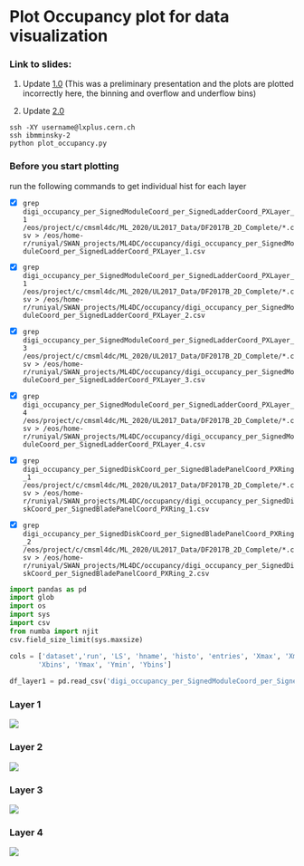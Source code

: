 # Plot Occupancy plot for data visualization


### Link to slides:

1. Update [1.0](https://docs.google.com/presentation/d/1MphrvEPQ2q9zRDSToE6etqq5C2MzbRWP0xhw1-yWAmo/edit?usp=sharing)
(This was a preliminary presentation and the plots are plotted incorrectly here, the binning and overflow and underflow bins)

2. Update [2.0](https://docs.google.com/presentation/d/19U0MUbsW3J7Fnxp21Mkj-QTmAJXrof_T7eGGSDzGjWw/edit#slide=id.gac7122847d_0_2)
````console
ssh -XY username@lxplus.cern.ch
ssh ibmminsky-2
python plot_occupancy.py
````
### Before you start plotting 

run the following commands to get individual hist for each layer

- [x]  `grep digi_occupancy_per_SignedModuleCoord_per_SignedLadderCoord_PXLayer_1 /eos/project/c/cmsml4dc/ML_2020/UL2017_Data/DF2017B_2D_Complete/*.csv > /eos/home-r/runiyal/SWAN_projects/ML4DC/occupancy/digi_occupancy_per_SignedModuleCoord_per_SignedLadderCoord_PXLayer_1.csv`

- [x] `grep digi_occupancy_per_SignedModuleCoord_per_SignedLadderCoord_PXLayer_1 /eos/project/c/cmsml4dc/ML_2020/UL2017_Data/DF2017B_2D_Complete/*.csv > /eos/home-r/runiyal/SWAN_projects/ML4DC/occupancy/digi_occupancy_per_SignedModuleCoord_per_SignedLadderCoord_PXLayer_2.csv`

- [x] `grep digi_occupancy_per_SignedModuleCoord_per_SignedLadderCoord_PXLayer_3 /eos/project/c/cmsml4dc/ML_2020/UL2017_Data/DF2017B_2D_Complete/*.csv > /eos/home-r/runiyal/SWAN_projects/ML4DC/occupancy/digi_occupancy_per_SignedModuleCoord_per_SignedLadderCoord_PXLayer_3.csv`

- [x] `grep digi_occupancy_per_SignedModuleCoord_per_SignedLadderCoord_PXLayer_4 /eos/project/c/cmsml4dc/ML_2020/UL2017_Data/DF2017B_2D_Complete/*.csv > /eos/home-r/runiyal/SWAN_projects/ML4DC/occupancy/digi_occupancy_per_SignedModuleCoord_per_SignedLadderCoord_PXLayer_4.csv`

- [x] `grep digi_occupancy_per_SignedDiskCoord_per_SignedBladePanelCoord_PXRing_1 /eos/project/c/cmsml4dc/ML_2020/UL2017_Data/DF2017B_2D_Complete/*.csv > /eos/home-r/runiyal/SWAN_projects/ML4DC/occupancy/digi_occupancy_per_SignedDiskCoord_per_SignedBladePanelCoord_PXRing_1.csv`

- [x] `grep digi_occupancy_per_SignedDiskCoord_per_SignedBladePanelCoord_PXRing_2 /eos/project/c/cmsml4dc/ML_2020/UL2017_Data/DF2017B_2D_Complete/*.csv > /eos/home-r/runiyal/SWAN_projects/ML4DC/occupancy/digi_occupancy_per_SignedDiskCoord_per_SignedBladePanelCoord_PXRing_2.csv`

````python
import pandas as pd
import glob
import os 
import sys
import csv
from numba import njit
csv.field_size_limit(sys.maxsize)

cols = ['dataset','run', 'LS', 'hname', 'histo', 'entries', 'Xmax', 'Xmin',
       'Xbins', 'Ymax', 'Ymin', 'Ybins']
       
df_layer1 = pd.read_csv('digi_occupancy_per_SignedModuleCoord_per_SignedLadderCoord_PXLayer_1.csv', header=None)

````


### Layer 1 
![](https://github.com/rishabhCMS/ML4DQM-Visualizations/blob/master/OccupancyPlots/layer1.gif)

### Layer 2 
![](https://github.com/rishabhCMS/ML4DQM-Visualizations/blob/master/OccupancyPlots/layer2.gif)

### Layer 3 
![](https://github.com/rishabhCMS/ML4DQM-Visualizations/blob/master/OccupancyPlots/layer3.gif)

### Layer 4
![](https://github.com/rishabhCMS/ML4DQM-Visualizations/blob/master/OccupancyPlots/layer4.gif)
